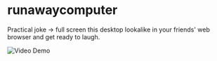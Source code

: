 # runawaycomputer
Practical joke -> full screen this desktop lookalike in your friends' web browser and get ready to laugh.

![Video Demo](/demovideo.gif)